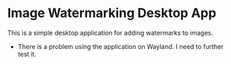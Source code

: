 # Image Watermarking Desktop App

This is a simple desktop application for adding watermarks to images.

- There is a problem using the application on Wayland. I need to further test it.
